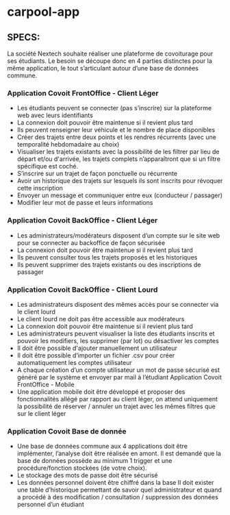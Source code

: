 # carpool-app

## SPECS:
La société Nextech souhaite réaliser une plateforme de covoiturage pour ses étudiants. Le besoin se découpe donc en 4 parties distinctes pour la même application, le tout s’articulant autour d’une base de données commune.

### Application Covoit FrontOffice - Client Léger
* Les étudiants peuvent se connecter (pas s’inscrire) sur la plateforme web avec leurs identifiants
* La connexion doit pouvoir être maintenue si il revient plus tard
* Ils peuvent renseigner leur véhicule et le nombre de place disponibles
* Créer des trajets entre deux points et les rendres récurrents (avec une temporalité hebdomadaire au choix)
* Visualiser les trajets existants avec la possibilité de les filtrer par lieu de départ et/ou d'arrivée, les trajets complets n’apparaîtront que si un filtre spécifique est coché.
* S’inscrire sur un trajet de façon ponctuelle ou récurrente
* Avoir un historique des trajets sur lesquels ils sont inscrits pour révoquer cette inscription
* Envoyer un message et communiquer entre eux (conducteur / passager)
* Modifier leur mot de passe et leurs informations

### Application Covoit BackOffice - Client Léger
* Les administrateurs/modérateurs disposent d’un compte sur le site web pour se connecter au backoffice de façon sécurisée
* La connexion doit pouvoir être maintenue si il revient plus tard
* Ils peuvent consulter tous les trajets proposés et les historiques
* Ils peuvent supprimer des trajets existants ou des inscriptions de passager

### Application Covoit BackOffice - Client Lourd
* Les administrateurs disposent des mêmes accès pour se connecter via le client lourd
* Le client lourd ne doit pas être accessible aux modérateurs
* La connexion doit pouvoir être maintenue si il revient plus tard
* Les administrateurs peuvent visualiser la liste des étudiants inscrits et pouvoir les modifiers, les supprimer (par lot) ou désactiver les comptes
* Il doit être possible d'ajouter manuellement un utilisateur
* Il doit être possible d’importer un fichier .csv pour créer automatiquement les comptes utilisateur
* A chaque création d’un compte utilisateur un mot de passe sécurisé est généré par le système et envoyer par mail à l’étudiant Application Covoit FrontOffice - Mobile
* Une application mobile doit être développé et proposer des fonctionnalités allégé par rapport au client léger, on attend uniquement la possibilité de réserver / annuler un trajet avec les mêmes filtres que sur le client léger

### Application Covoit Base de donnée
* Une base de données commune aux 4 applications doit être implémenter, l’analyse doit être réalisée en amont. Il est demandé que la base de données possède au minimum 1 trigger et une procédure/fonction stockées (de votre choix).
* Le stockage des mots de passe doit être sécurisé
* Les données personnel doivent être chiffré dans la base
Il doit exister une table d’historique permettant de savoir quel administrateur et quand a procédé à des modification / consultation / suppression des données personnel d’un étudiant

